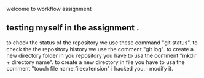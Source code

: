 welcome to workflow assignment
## testing myself in the  assignment .
to check the status of the repository we use these command "git status".
to check the the repository history we use the comment "git log".
to create a new directory folder in you repository you have to usa the comment "mkdir + directory name".
to create a new directory in file you have to usa the comment "touch file name.fileextension"
i hacked you.
i modify it.